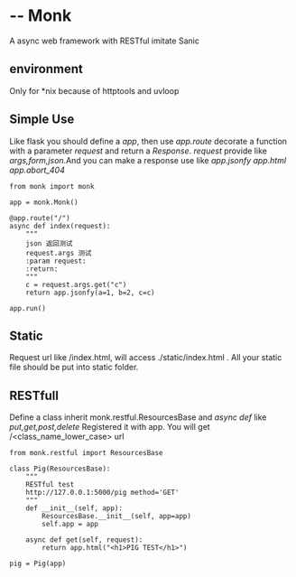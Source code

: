 # -- Monk
 A async web framework with RESTful imitate Sanic

## environment

Only for *nix because of httptools and uvloop

## Simple Use

Like flask you should define a *app*, then use *app.route* decorate a function with a parameter
*request* and return a *Response*. *request* provide like *args,form,json*.And you can make a response
use like *app.jsonfy app.html app.abort_404*

```
from monk import monk

app = monk.Monk()

@app.route("/")
async def index(request):
    """
    json 返回测试
    request.args 测试
    :param request: 
    :return: 
    """
    c = request.args.get("c")
    return app.jsonfy(a=1, b=2, c=c)

app.run()
```
## Static
Request url like /index.html, will access ./static/index.html .
All your static file should be put into static folder.

## RESTfull 

Define a class inherit monk.restful.ResourcesBase and *async def* like *put,get,post,delete*
Registered it with app. You will get /<class_name_lower_case> url

```angular2html
from monk.restful import ResourcesBase

class Pig(ResourcesBase):
    """
    RESTful test 
    http://127.0.0.1:5000/pig method='GET' 
    """
    def __init__(self, app):
        ResourcesBase.__init__(self, app=app)
        self.app = app

    async def get(self, request):
        return app.html("<h1>PIG TEST</h1>")

pig = Pig(app)

```
